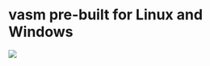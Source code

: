 
# vasm pre-built for Linux and Windows

![](https://github.com/amiga-ci-tools/vasmm68k/workflows/Build/badge.svg)
